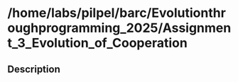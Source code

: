 # /home/labs/pilpel/barc/Evolutionthroughprogramming_2025/Assignment_3_Evolution_of_Cooperation
## Description
